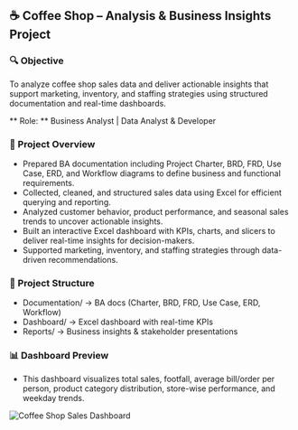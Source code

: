 ## ☕ Coffee Shop – Analysis & Business Insights Project 

### 🔍 Objective
To analyze coffee shop sales data and deliver actionable insights that support marketing, inventory, and staffing strategies using structured documentation and real-time dashboards.


** Role: ** Business Analyst | Data Analyst & Developer

### 📌 Project Overview
- Prepared BA documentation including Project Charter, BRD, FRD, Use Case, ERD, and Workflow diagrams to define business and functional requirements.
- Collected, cleaned, and structured sales data using Excel for efficient querying and reporting.
- Analyzed customer behavior, product performance, and seasonal sales trends to uncover actionable insights.
- Built an interactive Excel dashboard with KPIs, charts, and slicers to deliver real-time insights for decision-makers.
- Supported marketing, inventory, and staffing strategies through data-driven recommendations.

### 📂 Project Structure
- Documentation/ → BA docs (Charter, BRD, FRD, Use Case, ERD, Workflow)
- Dashboard/ → Excel dashboard with real-time KPIs
- Reports/ → Business insights & stakeholder presentations

### 📊 Dashboard Preview
- This dashboard visualizes total sales, footfall, average bill/order per person, product category distribution, store-wise performance, and weekday trends.

![Coffee Shop Sales Dashboard](https://drive.google.com/uc?export=view&id=14UnwmykWc8a_hQH966Tqvktm2cjuAHe0)


